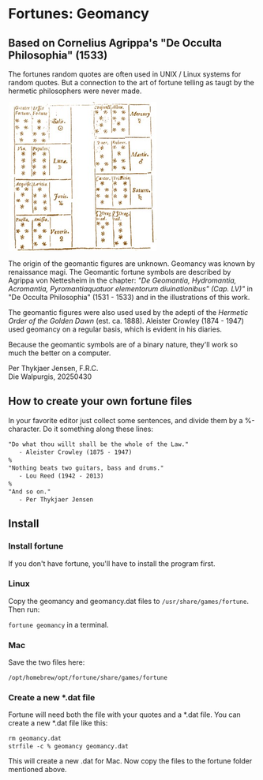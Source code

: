 # Fortunes: Geomancy

## Based on Cornelius Agrippa's "De Occulta Philosophia" (1533)

The fortunes random quotes are often used in UNIX / Linux systems for random quotes. But a connection to the art of fortune telling as taugt by the hermetic philosophers were never made.

![Agrippa's Geomantic Figures](figuresplanetaryrulers.jpg)

The origin of the geomantic figures are unknown. Geomancy was known by renaissance magi. The Geomantic fortune symbols are described by Agrippa von Nettesheim in the chapter: *"De Geomantia, Hydromantia, Acromantia, Pyromantiaquatuor elementorum diuinationibus" (Cap. LV)"* in "De Occulta Philosophia" (1531 - 1533) and in the illustrations of this work.

The geomantic figures were also used used by the adepti of the *Hermetic Order of the Golden Dawn* (est. ca. 1888). Aleister Crowley (1874 - 1947) used geomancy on a regular basis, which is evident in his diaries. 

Because the geomantic symbols are of a binary nature, they'll work so much the better on a computer.

Per Thykjaer Jensen, F.R.C.   
Die Walpurgis, 20250430   

## How to create your own fortune files

In your favorite editor just collect some sentences, and divide them by a %-character. Do it something along these lines:

~~~~
"Do what thou willt shall be the whole of the Law."
   - Aleister Crowley (1875 - 1947)
%
"Nothing beats two guitars, bass and drums."
   - Lou Reed (1942 - 2013)
%
"And so on."
   - Per Thykjaer Jensen
~~~~



## Install

### Install fortune

If you don't have fortune, you'll have to install the program first. 

### Linux

Copy the geomancy and geomancy.dat files to `/usr/share/games/fortune`. Then run:

`fortune geomancy` in a terminal. 

### Mac

Save the two files here:

~~~~~
/opt/homebrew/opt/fortune/share/games/fortune
~~~~~

### Create a new *.dat file

Fortune will need both the file with your quotes and a *.dat file. You can create a new *.dat file like this:

~~~~~
rm geomancy.dat
strfile -c % geomancy geomancy.dat
~~~~~

This will create a new .dat for Mac. Now copy the files to the fortune folder mentioned above.